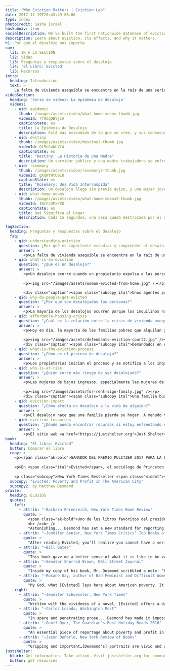 ```yaml
---
title: "Why Eviction Matters | Eviction Lab"
date: 2017-11-19T20:43:49-08:00
type: index
photoCredit: Sasha Israel
hasSubnav: true
socialDescription: We’ve built the first nationwide database of evictions.  
description: Learn about eviction, its effects, and why it matters.
h1: Por qué el desalojo nos importa
nav:
  li1: IR A LA SECCIÓN
  li2: Video
  li3: Preguntas y respuestas sobre el desalojo 
  li4: 'El Libro: Evicted'
  li5: Recursos
intro:
  heading: Introducción
  text: > 
    La falta de vivienda asequible se encuentra en la raíz de una serie de problemas sociales, desde la pobreza y la falta de vivienda hasta las disparidades educativas y la atención médica. Eso significa que comprender la crisis del desalojo es fundamental para abordar de manera efectiva estos problemas y reducir la desigualdad. Sin embargo, antes del lanzamiento del conjunto de datos de Eviction Lab, se sabía poco sobre la prevalencia del desalojo en Estados Unidos, entonces era imposible estudiar sus causas y consecuencias a nivel nacional. Este nuevo conjunto de datos nos brinda herramientas para comprender mejor y luchar contra la epidemia de desahucios en los Estados Unidos.     
videoSection:
  heading: 'Serie de videos: La epidemia de desalojo'
  videos:
    - uid: epidemic
      thumb: /images/assets/video/what-home-means-thumb.jpg
      videoId: 7f9dqQBYjcA
      captionState: es
      title: La Epidemia de Desalojo
      description: Está más extendido de lo que se cree, y sus consecuencias para las personas y las familias pueden ser duraderas y devastadoras.
    - uid: destiny
      thumb: /images/assets/video/destiny2-thumb.jpg
      videoId: Ql9nCwbLVfA
      captionState: es
      title: "Destiny: La Historia de Una Madre"
      description: Un servidor público y una madre trabajadora se enfrentan a una batalla cuesta arriba para llegar a fin de mes, incluso cuando se cortan sus horas. Entonces, un día, llega el aviso.
    - uid: rosemary
      thumb: /images/assets/video/rosemary2-thumb.jpg
      videoId: gXqNtHtUa1U
      captionState: es
      title: "Rosemary: Una Vida Interrumpida"
      description: Un desalojo llega sin previo aviso, y una mujer joven se encuentra desarraigada de su comunidad y luchando en la escuela.
    - uid: what-home-means
      thumb: /images/assets/video/what-home-means2-thumb.jpg
      videoId: INcFo3PxFZU
      captionState: es
      title: Qué Significa el Hogar
      description: Cada 15 segundos, una casa queda destrozada por el desalojo. Escuche a los inquilinos desplazados describir sus experiencias y aprender lo que se puede hacer para hacer una diferencia.

faqSection:
  heading: Preguntas y respuestas sobre el desalojo 
  faq:
    - qid: understanding-eviction
      question: ¿Por qué es importante estudiar y comprender el desalojo?
      answer: >
        <p>La falta de vivienda asequible se encuentra en la raíz de una serie de problemas sociales, desde la pobreza y la falta de vivienda hasta las disparidades educativas y la atención médica. Eso significa que comprender la crisis del desalojo es fundamental para abordar de manera efectiva estos problemas y reducir la desigualdad. Sin embargo, antes del lanzamiento del conjunto de datos de Eviction Lab, se sabía poco sobre la prevalencia del desalojo en Estados Unidos, entonces era imposible estudiar sus causas y consecuencias a nivel nacional. Este nuevo conjunto de datos nos brinda herramientas para comprender mejor y luchar contra la epidemia de desahucios en los Estados Unidos.<p>
    - qid: what-is-an-eviction
      question: "¿Qué es un desalojo?"
      answer: >
        <p>Un desalojo ocurre cuando un propietario expulsa a las personas de sus propiedades. Los desalojos son desplazamientos involuntarios iniciados por el propietario que ocurren a los inquilinos, mientras que las ejecuciones hipotecarias son desplazamientos involuntarios que suceden a los dueños de casa cuando un banco u otra agencia prestataria recupera un hogar.</p>
        
        <p><img src="/images/assets/woman-evicted-from-home.jpg" /></p>

        <div class="caption"><span class="subcopy ital">Unos agentes policiales y trabajadores de una empresa de mudanzas desalojan a un inquilino de un hogar.</span> <span class="subcopy credit">(Foto: Sally Ryan)</div>
    - qid: why-do-people-get-evicted
      question: "¿Por qué son desalojadas las personas?"
      answer: >
        <p>La mayoría de los desalojos ocurren porque los inquilinos no pueden pagar o no pagan la renta. Los propietarios también pueden desalojar a los inquilinos por varias otras razones, como la contratación de internos, el daño a la propiedad, causar disturbios o infringir la ley. En la mayoría de las ciudades y pueblos de Estados Unidos, los propietarios pueden desalojar a los inquilinos, incluso si no han perdido el pago de la renta o no han violado el contrato de arrendamiento; estos se llaman desalojos "sin culpa".  </p> 
    - qid: affordable-housing-crisis
      question: "¿Cuál es la relación entre la crisis de vivienda asequible y la epidemia de desalojo?"
      answer: >
        <p>Hoy en día, la mayoría de las familias pobres que alquilan gastan al menos la mitad de sus ingresos en costos de vivienda, y una de cada cuatro de esas familias gasta más del 70 por ciento de sus ingresos solo en renta y servicios públicos. Los ingresos de los estadounidenses de recursos modestos se han reducido, mientras que los costos de la vivienda se han disparado. Solo una de cada cuatro familias que califica para programas de vivienda asequible recibe ayuda de algún tipo. Bajo esas condiciones, se ha vuelto más difícil para las familias de bajos ingresos mantenerse al día con los costos de alquiler y servicios públicos, y un número cada vez mayor está viviendo un paso en falso o una emergencia lejos del desalojo. </p>
        
        <p><img src="/images/assets/defendants-eviction-court2.jpg" /></p>
        <div class="caption"><span class="subcopy ital">Demandados en el corte de desalojo.</span> <span class="subcopy credit">(Foto: Sasha Israel)</div>
    - qid: what-is-the-eviction-process
      question: "¿Cómo es el proceso de desalojo?"
      answer: >
        <p>Los propietarios inician el proceso y se notifica a los inquilinos para que se presenten ante el tribunal. Casi en todas partes en los Estados Unidos, los desalojos tienen lugar en un tribunal civil, donde los inquilinos no tienen derecho a un abogado. Por esta razón y otras, la mayoría de los inquilinos no aparecen en el tribunal de desalojo. Cuando esto sucede, reciben un juicio de desalojo por defecto, siempre que el propietario o un representante esté presente. Los inquilinos que comparecen ante el tribunal también pueden recibir una sentencia de desalojo que les ordena abandonar su hogar antes de una fecha específica. Los casos de desalojo se pueden resolver de otras maneras también. Por un lado, el caso puede desestimarse o fallar a favor de los acusados, lo que permite que el inquilino permanezca en su hogar. Además, se puede establecer un acuerdo mediado entre un propietario y un inquilino, a menudo llamado "acuerdo" o "estipulación", que viene con ciertos términos. Si los inquilinos cumplen con los términos, se desestima el desalojo; si no lo hacen, se puede emitir un juicio de desalojo. En el caso de que los inquilinos desalojados no salgan de su hogar antes de la fecha especificada, el propietario puede presentar un "mandato de restitución" que permite a los agentes del orden expulsar por fuerza a una familia y, a menudo, sus pertenencias.</p>
    - qid: who-is-at-risk
      question: "¿Quién corre más riesgo de ser desalojado?"
      answer: >
        <p>Las mujeres de bajos ingresos, especialmente las mujeres de color pobres, tienen alto riesgo de desalojo. La investigación ha demostrado que las víctimas de violencia doméstica y las familias con niños también corren un riesgo particularmente alto de desalojo.</p>
        
        <p><img src="/images/assets/for-rent-sign-family.jpg" /></p>
        <div class="caption"><span class="subcopy ital">Una familia busca vivienda después de ser desalojada.</span> <span class="subcopy credit">(Foto: Matthew Desmond)</div>
    - qid: eviction-impact
      question: "¿Cómo afecta un desalojo a la vida de alguien?"
      answer: >
        <p>El desalojo hace que una familia pierda su hogar. A menudo también son expulsados de su comunidad y sus hijos tienen que cambiar de escuela. Las familias también pierden regularmente sus pertenencias, que se amontonan en la acera o se almacenan, solo para ser recuperadas después de pagar una tarifa. Un desalojo legal viene con un registro judicial, que puede evitar que las familias se reubiquen en viviendas dignas en un vecindario seguro, ya que muchos propietarios filtran los recientes desalojos. Los estudios también muestran que el desalojo causa la pérdida de empleo, ya que el proceso estresante y prolongado de ser expulsado por fuerza de un hogar hace que las personas cometan errores en el trabajo y pierdan su trabajo. También se ha demostrado que el desalojo afecta la salud mental de las personas: un estudio encontró que las madres que experimentaron el desalojo reportaron tasas más altas de depresión dos años después de su mudanza. La evidencia indica claramente que el desalojo no es solo una condición de pobreza, sino que es una causa de ello.</p>
    - qid: eviction-resources
      question: "¿Dónde puedo encontrar recursos si estoy enfrentando el desalojo o si quiero involucrarme?"
      answer: >
        <p>El sitio web <a href="https://justshelter.org">Just Shelter</a> contiene enlaces a más de 600 organizaciones comunitarias y nacionales que ofrecen asistencia de vivienda, educación y ayuda, asistencia legal y asesoramiento sobre derechos de los inquilinos.</p>
book:
  heading: "El libro: Evicted"
  button: Comprar el libro 
  copy: >
    <p><span class="ak-bold">GANADOR DEL PREMIO PULITZER 2017 PARA LA LITERATURA GENERAL DE NO FICCIÓN</span></p>
    
    <p>En <span class="ital">Evicted</span>, el sociólogo de Princeton y MacArthur "Genio" Matthew Desmond sigue a ocho familias en Milwaukee mientras luchan por mantener un techo sobre sus cabezas. Aclamado como "desgarrador y revelador" (The Nation), "vívido e inquietante" (New York Review of Books), Evicted transforma nuestra comprensión de la pobreza y la explotación económica mientras ofrece nuevas ideas para resolver uno de los problemas más devastadores de Estados Unidos del siglo XXI. Sus escenas inolvidables de esperanza y pérdida nos recuerdan la centralidad del hogar, sin la cual nada más es posible.</p>
    
    <p class="subcopy">New York Times Bestseller <span class="middot"></span>Ganador del Premio Del Círculo Crítico Nacional del Libro Para Literatura de No Ficcíon <span class="middot"></span>Ganador del Premio Pen / John Kenneth Galbraith por No Ficcíon <span class="middot"></span>Ganador de la Medalla Andrew Carnegie por la Excelencia en la No Ficción <span class="middot"></span>Finalista del Premio Del Libro de Los Anegeles Times <span class="middot"></span>Ganador del Premio Hillman 2017 para el Periodismo de Libros <span class="middot"></span>Ganador del Premio Chicago Tribune Heartland</p>
  subcopy: "Evicted: Poverty and Profit in The American City"
  subcopy2: by Matthew Desmond
praise:
  heading: ELOJIOS
  quotes:
    left:
      - attrib: "—Barbara Ehrenreich, New York Times Book Review"
        quote: >
          <span class="ak-bold">Uno de los libros favoritos del presidente Barack Obama de 2017</span>
          <br /><br />
          "Astonishing... Desmond has set a new standard for reporting on poverty." 
      - attrib: "—Jennifer Senior, New York Times Critics’ Top Books of 2016"
        quote: >
          "After reading Evicted, you’ll realize you cannot have a serious conversation about poverty without talking about housing.... The book is that good, and it’s that unignorable."
      - attrib: "—Bill Gates"
        quote: >
          "This book gave me a better sense of what it is like to be very poor in this country than anything else I have read… It is beautifully written, thought-provoking, and unforgettable."
      - attrib: "—Senator Sherrod Brown, Wall Street Journal"
        quote: >
          "Inside my copy of his book, Mr. Desmond scribbled a note: “home = life.” Too many in Washington don’t understand that. We need a government that will partner with communities, from Appalachia to the suburbs to downtown Cleveland, to make hard work pay off for all these overlooked Americans."
      - attrib: "—Roxane Gay, author of Bad Feminist and Difficult Women"
        quote: >
          "My God, what [Evicted] lays bare about American poverty. It is devastating and infuriating and a necessary read."
    right:
      - attrib: "—Jennifer Schuessler, New York Times"
        quote: >
          "Written with the vividness of a novel, [Evicted] offers a dark mirror of middle-class America’s obsession with real estate, laying bare the workings of the low end of the market, where evictions have become just another part of an often lucrative business model."
      - attrib: "—Carlos Lozada, Washington Post"
        quote: >
          "In spare and penetrating prose... Desmond has made it impossible to consider poverty without grappling with the role of housing. This pick [as best book of 2016] was not close."
      - attrib: "—Geoff Dyer, The Guardian’s Best Holiday Reads 2016"
        quote: >
          "An essential piece of reportage about poverty and profit in urban America."
      - attrib: "—Jason DeParle, New York Review of Books"
        quote: >
          "Gripping and important…[Desmond's] portraits are vivid and unsettling."
justshelter:
  blurb: Get information. Take action. Visit justshelter.org for community and nationwide resources.
  button: get resources
---
```


